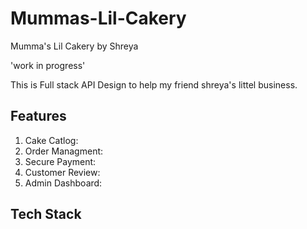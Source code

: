 # Mummas-Lil-Cakery
Mumma's Lil Cakery by Shreya 

'work in progress'

This is Full stack API Design to help my friend shreya's littel business.


## Features
1. Cake Catlog:
2. Order Managment:
3. Secure Payment:
4. Customer Review:
5. Admin Dashboard:

## Tech Stack

